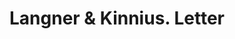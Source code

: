 ---
doi: 10.7916/D8PC4DK4
date_other: '1880'
date_other_textual: 1880-1889
form: correspondence
genre:
- Letters (correspondence)
name:
- Langner & Kinnius
object_in_context_url: https://biggert.cul.columbia.edu/items/view/ave_biggert_01648
subject_hierarchical_geographic:
- Buffalo, New York, United States
subject_name:
- Langner & Kinnius
title: Langner & Kinnius. Letter
sort_title: Langner & Kinnius. Letter
call_number: ave_biggert_01648
coordinates:
- 42.90472222222222,-78.84944444444444
pid: ave_biggert_01648
identifiers: ave_biggert_01648
thumbnail: https://derivativo-3.library.columbia.edu/iiif/2/ldpd:490725/full/!256,256/0/native.jpg
permalink: "/biggert/ave_biggert_01648/"
layout: iiif-image-page
---